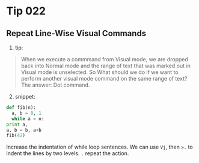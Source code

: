 # Tip 022

## Repeat Line-Wise Visual Commands

1. tip:

> When we execute a commmand from Visual mode, we are dropped back into Normal mode and the range of text that was marked out in Visual mode is unselected. So What should we do if we want to perform another visual mode command on the same range of text? The answer: Dot command.

2. snippet:

```python
def fib(n):
  a, b = 0, 1
  while a < n:
print a,
a, b = b, a+b
fib(42)
```

Increase the indentation of while loop sentences. We can use `Vj`, then `>.` to indent the lines by two levels. `.` repeat the action.
